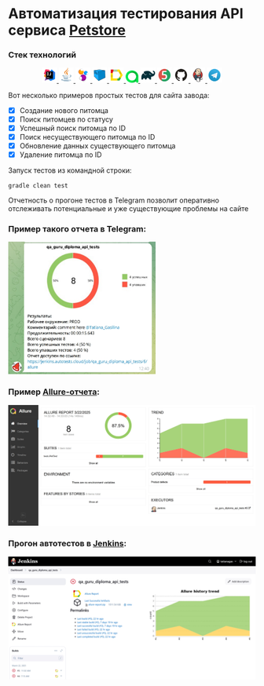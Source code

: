 # Автоматизация тестирования API сервиса [Petstore](https://petstore.swagger.io/)

### Стек технологий

<p align="center">
    <a href="https://www.jetbrains.com/idea" title="IntelliJ IDEA">
        <img width="6%" src="icons/Intelij_IDEA.svg">
    </a>
    <a href="https://www.java.com" title="Java">
        <img width="6%" src="icons/Java.svg">
    </a>
    <a href="https://selenide.org" title="Selenide">
        <img width="6%" src="icons/Selenide.svg">
    </a>
    <a href="https://aerokube.com/selenoid" title="Selenoid">
        <img width="6%" src="icons/Selenoid.svg">
    </a>
    <a href="https://docs.qameta.io/allure" title="Allure Report">
        <img width="6%" src="icons/Allure_Report.svg">
    </a>
    <a href="https://qameta.io/" title="Allure TestOps">
        <img width="5%" src="icons/AllureTestOps.svg">
    </a>
    <a href="https://gradle.org" title="Gradle">
        <img width="6%" src="icons/Gradle.svg">
    </a>
    <a href="https://junit.org/junit5" title="JUnit5">
        <img width="6%" src="icons/Junit5.svg">
    </a>
    <a href="https://github.com" title="GitHub">
        <img width="6%" src="icons/GitHub.svg">
    </a>
    <a href="https://www.jenkins.io" title="Jenkins">
        <img width="6%" src="icons/Jenkins.svg">
    </a>
    <a href="https://telegram.org" title="Telegram">
        <img width="6%" src="icons/Telegram.svg">
    </a>
</p>

Вот несколько примеров простых тестов для сайта завода:

- [x] Создание нового питомца
- [x] Поиск питомцев по статусу
- [x] Успешный поиск питомца по ID
- [x] Поиск несуществующего питомца по ID
- [x] Обновление данных существующего питомца
- [x] Удаление питомца по ID

Запуск тестов из командной строки:

```
gradle clean test
```

Отчетность о прогоне тестов в Telegram позволит оперативно отслеживать потенциальные и уже существующие проблемы на
сайте

### Пример такого отчета в Telegram:

<img src="/images/telegram.jpg" width="300" height="270">

### Пример [Allure-отчета](https://jenkins.autotests.cloud/job/qa_guru_diploma_api_tests/allure/):

<img src="/images/allure.jpg" width="600">

### Прогон автотестов в [Jenkins](https://jenkins.autotests.cloud/job/qa_guru_diploma_api_tests/):

<img src="/images/jenkins.jpg" width="600">



